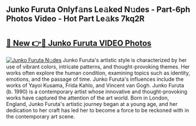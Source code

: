 ## Junko Furuta Onlyf𝚊ns Le𝚊ked N𝚞des - Part-6ph Photos Video - Hot Part Le𝚊ks 7kq2R

# <h2><a href="http://ac11922.deff.icu/?id=Junko+Furuta">🔗 New 👉🔴 Junko Furuta VIDEO Photos</a></h2>

[![Junko Furuta N𝚞des](https://i.imgur.com/rIISA9y.gif)](http://ac11922.deff.icu/?id=Junko+Furuta)
Junko Furuta's artistic style is characterized by her use of vibrant colors, intricate patterns, and thought-provoking themes. Her works often explore the human condition, examining topics such as identity, emotions, and the passage of time. Junko Furuta's influences include the works of Yayoi Kusama, Frida Kahlo, and Vincent van Gogh. Junko Furuta (b. 1990) is a contemporary artist whose innovative and thought-provoking works have captured the attention of the art world. Born in London, England, Junko Furuta's artistic journey began at a young age, and her dedication to her craft has led her to become a force to be reckoned with in the contemporary art scene.
